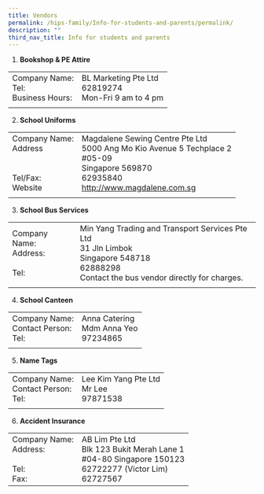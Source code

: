```yaml
---
title: Vendors
permalink: /hips-family/Info-for-students-and-parents/permalink/
description: ""
third_nav_title: Info for students and parents
---
```

1. **Bookshop &amp; PE Attire**

|||
| -------- | -------- |
| Company Name: <br> Tel: <br>Business Hours:   | BL Marketing Pte Ltd<br>62819274 <br> Mon-Fri 9 am to 4 pm | 
|||

2. **School Uniforms**

|||
| -------- | -------- |
| Company Name: <br> Address  <br> <br> <br>Tel/Fax: <br>Website   | Magdalene Sewing Centre Pte Ltd<br> 5000 Ang Mo Kio Avenue 5 Techplace 2 <br>#05-09<br> Singapore 569870 <br> 62935840 <br> http://www.magdalene.com.sg| 
|||
 
3. **School Bus Services**

||| 
| -------- | -------- |
| Company Name: <br> Address: <br><br>  Tel: <br> |Min Yang Trading and Transport Services Pte Ltd <br> 31 Jln Limbok <br> Singapore 548718 <br> 62888298 <br>Contact the bus vendor directly for charges. | 
|||

4. **School Canteen**

|||
| -------- | -------- |
|  Company Name: <br> Contact Person:<br>  Tel: <br>|Anna Catering <br> Mdm Anna Yeo <br>97234865  |
|||

5. **Name Tags**
	
|  ||  
| -------- | -------- |
| Company Name: <br> Contact Person:<br>  Tel: <br>| Lee Kim Yang Pte Ltd <br>Mr Lee <br>97871538 | 
|||

6. **Accident Insurance**
	
||| 
| -------- | -------- | 
|Company Name: <br> Address:<br>  <br>  Tel: <br> Fax:  | AB Lim Pte Ltd <br>Blk 123 Bukit Merah Lane 1 <br>#04-80 Singapore 150123 <br>62722277 (Victor Lim) <br> 62727567 | 
<br>